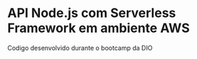 

# API Node.js com Serverless Framework em ambiente AWS

Codigo desenvolvido durante o bootcamp da DIO
